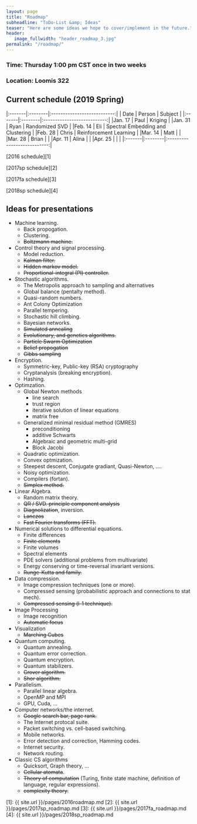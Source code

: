 ```yaml
---
layout: page
title: "Roadmap"
subheadline: "ToDo-List &amp; Ideas"
teaser: "Here are some ideas we hope to cover/implement in the future."
header:
   image_fullwidth: "header_roadmap_3.jpg"
permalink: "/roadmap/"
---
```


### Time: Thursday 1:00 pm CST once in two weeks

### Location: Loomis 322

## Current schedule (2019 Spring)

|:-------|:--------|:---------------------------:|
|  Date  | Person  | Subject                     |
|:-------|:--------|:---------------------------:|
|Jan. 17 | Paul    |          Kriging            |
|Jan. 31 | Ryan    |       Randomized SVD        |
|Feb. 14 | Eli     | Spectral Embedding and Clustering |
|Feb. 28 | Chris   |   Reinforcement Learning    |
|Mar. 14 | Matt    |   |
|Mar. 28 | Brian   |   |
|Apr. 11 | Alina   |   |
|Apr. 25 |   |   |
|:-------|:--------|:---------------------------:|

[2016 schedule][1]

[2017sp schedule][2]

[2017fa schedule][3]

[2018sp schedule][4]

## Ideas for presentations

 - Machine learning.
   - Back propogation.
   - Clustering.
   - ~~Boltzmann machine.~~
 - Control theory and signal processing.
   - Model reduction.
   - ~~Kalman filter.~~
   - ~~Hidden markov model.~~
   - ~~Proportional-integral (PI) controller.~~
 - Stochastic algorithms.
   - The Metropolis approach to sampling and alternatives
   - Global balance (pentalty method).
   - Quasi-random numbers.
   - Ant Colony Optimization
   - Parallel tempering.
   - Stochastic hill climbing.
   - Bayesian networks.
   - ~~Simulated annealing~~
   - ~~Evolutionary, and genetics algorithms.~~
   - ~~Particle Swarm Optimization~~
   - ~~Belief propogation~~
   - ~~Gibbs sampling~~
 - Encryption.
   - Symmetric-key, Public-key (RSA) cryptography
   - Cryptanalysis (breaking encryption).
   - Hashing.
 - Optimzation.
   - Global Newton methods
     - line search
     - trust region
     - iterative solution of linear equations
     - matrix free
   - Generalized minimal residual method (GMRES)
     - preconditioning
     - additive Schwarts
     - Algebraic and geometric multi-grid
     - Block Jacobi
   - Quadratic optimization.
   - Convex optmization.
   - Steepest descent, Conjugate gradiant, Quasi-Newton, ....
   - Noisy optimization.
   - Compilers (fortan).
   - ~~Simplex method.~~
 - Linear Algebra.
   - Random matrix theory.
   - ~~QR / SVD. principle component analysis~~
   - ~~Diagnolization~~, inversion.
   - ~~Lanczos~~
   - ~~Fast Fourier transforms (FFT).~~
 - Numerical solutions to differential equations.
   - Finite differences
   - ~~Finite elements~~
   - Finite volumes
   - Spectral elements
   - PDE solvers (additional problems from multivariate)
   - Energy conserving or time-reversal invariant versions.
   - ~~Runge-Kutta and family.~~
 - Data compression.
   - Image compression techniques (one or more).
   - Compressed sensing (probabilistic approach and connections to stat mech).
   - ~~Compressed sensing (l-1 technique).~~
 - Image Processing
   - Image recognition
   - ~~Automatic focus~~
 - Visualization
   - ~~Marching Cubes~~
 - Quantum computing.
   - Quantum annealing.
   - Quantum error correction.
   - Quantum encryption.
   - Quantum stabilizers.
   - ~~Grover algorithm.~~
   - ~~Shor algorithm.~~
 - Parallelism.
   - Parallel linear algebra.
   - OpenMP and MPI
   - GPU, Cuda, ...
 - Computer networks/the internet.
   - ~~Google search bar, page rank.~~
   - The Internet protocal suite.
   - Packet switching vs. cell-based switching.
   - Mobile networks.
   - Error detection and correction, Hamming codes.
   - Internet security.
   - Network routing.
 - Classic CS algorithms
   - Quicksort, Graph theory, ...
   - ~~Cellular atomata~~.
   - ~~Theory of computation~~ (Turing, finite state machine, definition of language, regular expressions).
   - ~~complexity theory.~~

[1]: {{ site.url }}/pages/2016roadmap.md
[2]: {{ site.url }}/pages/2017sp_roadmap.md
[3]: {{ site.url }}/pages/2017fa_roadmap.md
[4]: {{ site.url }}/pages/2018sp_roadmap.md
